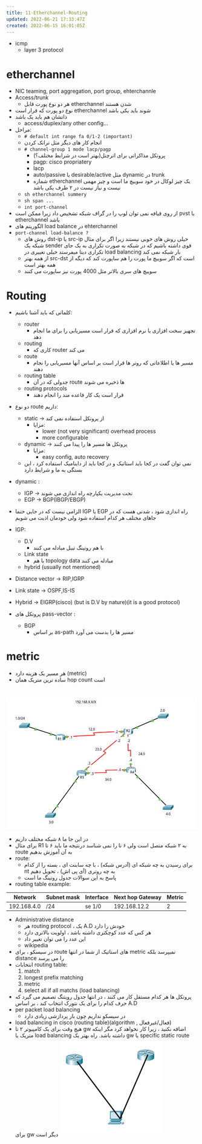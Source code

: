 ```yaml
---
title: 11-Etherchannel-Routing
updated: 2022-06-21 17:33:47Z
created: 2022-06-15 16:01:05Z
---
```


- icmp
	- layer 3 protocol

# etherchannel
- NIC teaming, port aggregation, port group, ehterchannle
- Access/trunk 
	- هر دو نوع پورت قابل etherchannel شدن هستند
- نوع دو پورت که قرار است etherchannel شوند باید یکی باشد
- ذاتشان هم باید یک باشد
	- access/duplex/any other config...
- مراحل:
	-  `# default int range fa 0/1-2 (important)`
	-  انجام کار های دیگر مثل ترانک کردن
	- `# channel-group 1 mode lacp/pagp`
		- پروتکل مذاکراتی برای اترچنل(بهتر است در شرابط مختلف؟)
		- pagp: cisco propriatery
		- lacp
		- auto/passive یا desirable/active مثل dynamic در trunk
		- شماره etherchannel یک چیز لوکال در خود سوییچ ما است و چیز مهمی نیست و نیاز نیست در ۲ طرف یکی باشد
	- `sh etherchannel summery`
	- `sh span ...`
	- `int port-channel`
- از روی قیافه نمی توان لوپ را در گراف شبکه تشخیص داد زیرا ممکن است pvst یا etherchannel باشد
- الگوریتم های load balance در ehterchannel
- `port-channel load-balance ?`
	- روش های dst-ip یا src-ip  خیلی روش های خوبی نیستند زیرا اگر برای مثال شبکه یک sender قوی داشته باشیم که در شبکه به صورت تکراری به یک جای تکراری دیتا میفرستد خیلی تغییری در load balancing بار شبکه نمی کند
	- از همه بهتر src-dst است که اگر سوییچ ما پورت را هم ساپورت کند که دیگه از همه بهتر است
	- سوییچ های سری بالاتر مثل 4000 پورت نیز ساپورت می کنند

# Routing
- کلماتی که باید آشنا باشیم:
	- router
		- تجهیز سخت افزاری یا نرم افزاری که قرار است مسیریابی را برای ما انجام دهد
	- routing
		- کاری که router می کند
	- route
		- مسیر ها یا اطلاعاتی که روتر ها قرار است بر اساس آنها مسیریابی را نجام دهند
	- routing table 
		- جدولی که در آن route ها ذخیره می شوند
	- routing protocols
		- قرار است یک کار قاعده مند را انجام دهند
- دو نوع route داریم:
	- static -> از پروتکل استفاده نمی کند
		- مزایا:
			- lower (not very significant) overhead process
			- more configurable
	- dynamic -> پروتکل ها مسیر ها را پیدا می کنند
		- مزایا: 
			- easy config, auto recovery
	- نمی توان گفت در کجا باید استاتیک و در کجا باید از داینامیک استفاده کرد ، این بستگی به ما و شرایط دارد
- dynamic :
	- IGP -> تحت مدیریت یکپارچه راه اندازی می شوند
	- EGP -> BGP(IBGP/EBGP)
- الزامی نیست که در جایی حتما IGP یا EGP راه اندازی شود ، شدنی هست که در جاهای مختلف هر کدام استفاده شود ولی خودمان اذیت می شویم
- IGP:
	- D.V
		- با هم روتینگ تیبل مبادله می کنند
	- Link state
		- با هم topology data مبادله می کنند
	- hybrid (usually not mentioned)
- Distance vector -> RIP,IGRP
- Link state -> OSPF,IS-IS
- Hybrid -> EIGRP(cisco) (but is D.V by nature)(it is a good protocol)

- پروتکل های pass-vector :
	- BGP
		- بر اساس as-path مسیر ها را بدست می آورد
	
	
# metric
- هر مسیر یک هزینه دارد (metric)
- ساده ترین متریک همان hop count است

#
![c3124ebcfe7079ccaadd4b30f1d50a65.png](../_resources/c3124ebcfe7079ccaadd4b30f1d50a65.png)
- در این جا ما ۸ شبکه مختلف داریم 
- برای مثال R1 به ۲ شبکه متصل است ولی ۶ تا را نمی شناسد درنتیجه ما باید ۶ تا route به آن آموزش بدهیم
- route:
	- برای رسیدن به چه شبکه ای (آدرس شبکه) ، با چه سابنت ای ، بسته را از کدام nt به چه روتری (آی پی اش) ، تحویل دهیم
	- پاسخ به این سوالات جدول روتینگ ما است
- routing table example:

|Network|Subnet mask|Interface|Next hop Gateway|Metric|
|--|--|--|--|--|
|192.168.4.0|/24|se 1/0|192.168.12.2|2|

- Administrative distance 
	- هر routing protocol ، یک A.D خودش را دارد
	- هر کس که عدد کوچکتری داشته  باشد ، اولویت بالاتری دارد
	- این عدد را می توان تغییر داد
	- wikipedia
- در سیسکو ، برای route های استاتیک از شما در انتها metric نمیپرسد بلکه distance  را می پرسد
- انتخابات routing table:
	1. match
	2. longest prefix matching
	3. metric
	4. select all if all matchs (load balancing)
- پروتکل ها هر کدام مستقل کار می کنند ، در انتها جدول رویتنگ تصمیم می گیرد که حرف کدام را برای یک  نتورک انتخاب کند ، بر اساس A.D
- per packet load balancing 
	- در سیسکو نداریم چون بار پردازشی زیادی دارد
- load balancing in cisco (routing table)(algorithm , فعال/غیرفعال)
- هیچ وقت برای یک کامپیوتر ۲ تا gw اضافه نکنید ، زیرا کار نخواهد کرد مگر اینکه متریک یا load balancing داشته باشد. راه بهتر یک gw یا specific static route برای gw دیگر است
![f60f0a58aca4b35b71f3b014ce732f08.png](../_resources/f60f0a58aca4b35b71f3b014ce732f08.png)